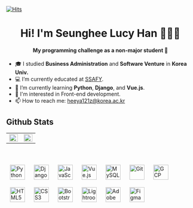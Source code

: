 [![Hits](https://hits.seeyoufarm.com/api/count/incr/badge.svg?url=https%3A%2F%2Fgithub.com%2Fchengxxi&count_bg=%235874CB&title_bg=%23B7BBBE&icon=&icon_color=%23E3E2E2&title=hits&edge_flat=false)](https://hits.seeyoufarm.com)

<h1 align="center">Hi! I'm Seunghee Lucy Han  👩🏻‍💻 </h1>
<h4 align="center">My programming challenge as a non-major student 💭</h4>


- 🎓  I studied **Business Administration** and **Software Venture** in **Korea Univ.**
- 💻  I’m currently educated at [SSAFY](https://www.ssafy.com/).
- 🌱  I’m currently learning **Python**, **Django**, and **Vue.js**.
- 🔭  I'm interested in Front-end development.
- 📫  How to reach me: heeya121z@korea.ac.kr




## Github Stats  
<table><tr><td valign="top" width="50%">

<img src="https://github-readme-stats.vercel.app/api?username=chengxxi&show_icons=true&count_private=true&hide_border=true" align="left" style="width: 100%" />

</td><td valign="top" width="50%">

<!-- [![Top Langs](https://github-readme-stats.vercel.app/api/top-langs/?username=chengxxi&layout=compact)](https://github.com/anuraghazra/github-readme-stats) -->

<img src="https://github-readme-stats.vercel.app/api/top-langs/?username=chengxxi&hide_border=true&layout=compact" align="left" style="width: 100%" />
</td></tr></table>  

<br/>  


<p align="left">  
    <img style="margin: 10px" src="https://profilinator.rishav.dev/skills-assets/python-original.svg" alt="Python" height="40" />  
    <img style="margin: 10px" src="https://profilinator.rishav.dev/skills-assets/django-original.svg" alt="Django" height="40" /> 
    <img style="margin: 10px" src="https://profilinator.rishav.dev/skills-assets/javascript-original.svg" alt="JavaScript" height="40" />
    <img style="margin: 10px" src="https://profilinator.rishav.dev/skills-assets/vuejs-original-wordmark.svg" alt="Vue.js" height="40" />
    <img style="margin: 10px" src="https://profilinator.rishav.dev/skills-assets/mysql-original-wordmark.svg" alt="MySQL" height="40" /> 
    <img style="margin: 10px" src="https://profilinator.rishav.dev/skills-assets/git-scm-icon.svg" alt="Git" height="40" />  
    <img style="margin: 10px" src="https://profilinator.rishav.dev/skills-assets/google_cloud-icon.svg" alt="GCP" height="40" /> 
    <img style="margin: 10px" src="https://profilinator.rishav.dev/skills-assets/html5-original-wordmark.svg" alt="HTML5" height="40" />  
    <img style="margin: 10px" src="https://profilinator.rishav.dev/skills-assets/css3-original-wordmark.svg" alt="CSS3" height="40" /> 
    <img style="margin: 10px" src="https://profilinator.rishav.dev/skills-assets/bootstrap-plain.svg" alt="Bootstrap" height="40" />  
    <img style="margin: 10px" src="https://profilinator.rishav.dev/skills-assets/lightroom.png" alt="Lightroom" height="40" />  
    <img style="margin: 10px" src="https://profilinator.rishav.dev/skills-assets/adobexd.png" alt="Adobe XD" height="40" />    
    <img style="margin: 10px" src="https://profilinator.rishav.dev/skills-assets/figma-icon.svg" alt="Figma" height="40" />
</p>


<!-- <p>&nbsp;<img align="left" src="https://github-readme-stats.vercel.app/api?username=chengxxi&show_icons=true&title_color=4a4681&text_color=47485c&locale=kr" alt="chengxxi" /></p> -->
